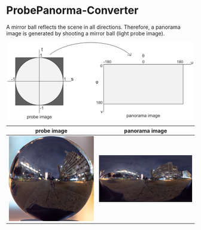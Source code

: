 # ProbePanorma-Converter
A mirror ball reflects the scene in all directions. Therefore, a panorama image is generated by shooting a mirror ball (light probe image).

![image](https://github.com/elerac/ProbePanorma-Converter/blob/manuscript/probe2panorama.png)

|probe image| panorama image|
|---|---|
|![](https://github.com/elerac/ProbePanorma-Converter/blob/master/image/park_probe.jpg)|![](https://github.com/elerac/ProbePanorma-Converter/blob/master/image/park_panorama.jpg)|
